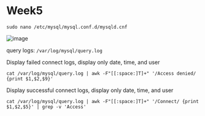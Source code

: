 # Week5

`sudo nano /etc/mysql/mysql.conf.d/mysqld.cnf`

![image](https://github.com/user-attachments/assets/8c9e506d-5da1-4907-8773-2ef2dc7cd53b)

query logs: `/var/log/mysql/query.log`

Display failed connect logs, display only date, time, and user
```
cat /var/log/mysql/query.log | awk -F"[[:space:]T]+" '/Access denied/ {print $1,$2,$9}'
```

Display successful connect logs, display only date, time, and user
```
cat /var/log/mysql/query.log | awk -F"[[:space:]T]+" '/Connect/ {print $1,$2,$5}' | grep -v 'Access'
```
